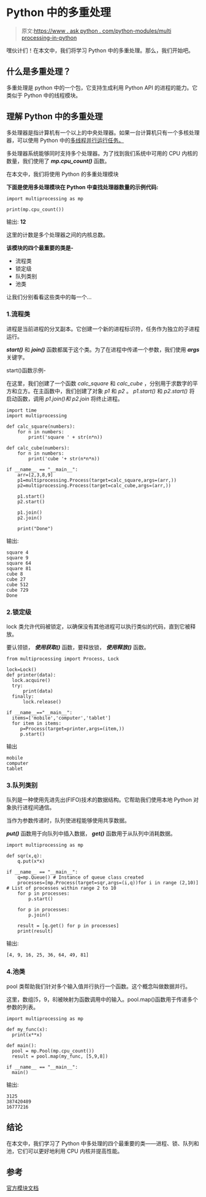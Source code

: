 # Python 中的多重处理

> 原文:[https://www . ask python . com/python-modules/multi processing-in-python](https://www.askpython.com/python-modules/multiprocessing-in-python)

嘿伙计们！在本文中，我们将学习 Python 中的多重处理。那么，我们开始吧。

## 什么是多重处理？

多重处理是 python 中的一个包，它支持生成利用 Python API 的进程的能力。它类似于 Python 中的线程模块。

## 理解 Python 中的多重处理

多处理器是指计算机有一个以上的中央处理器。如果一台计算机只有一个多核处理器，可以使用 Python 中的[多线程并行运行任务。](https://www.askpython.com/python-modules/multithreading-in-python)

多处理器系统能够同时支持多个处理器。为了找到我们系统中可用的 CPU 内核的数量，我们使用了 ***mp.cpu_count()*** 函数。

在本文中，我们将使用 Python 的多重处理模块

**下面是使用多处理模块在 Python 中查找处理器数量的示例代码:**

```
import multiprocessing as mp

print(mp.cpu_count())

```

输出: **12**

这里的计数是多个处理器之间的内核总数。

**该模块的四个最重要的类是-**

*   流程类
*   锁定级
*   队列类别
*   池类

让我们分别看看这些类中的每一个…

### 1.流程类

进程是当前进程的分叉副本。它创建一个新的进程标识符，任务作为独立的子进程运行。

***start()*** 和 ***join()*** 函数都属于这个类。为了在进程中传递一个参数，我们使用 ***args*** 关键字。

start()函数示例-

在这里，我们创建了一个函数 *calc_square* 和 *calc_cube* ，分别用于求数字的平方和立方。在主函数中，我们创建了对象 *p1* 和 *p2* 。 *p1.start()* 和 *p2.start()* 将启动函数，调用 *p1.join()和 p2.join* 将终止进程。

```
import time
import multiprocessing

def calc_square(numbers):
	for n in numbers:
		print('square ' + str(n*n))

def calc_cube(numbers):
	for n in numbers:
		print('cube '+ str(n*n*n))

if __name__ == "__main__":
	arr=[2,3,8,9]
	p1=multiprocessing.Process(target=calc_square,args=(arr,))
	p2=multiprocessing.Process(target=calc_cube,args=(arr,))

	p1.start()
	p2.start()

	p1.join()
	p2.join()

	print("Done")

```

输出:

```
square 4
square 9
square 64
square 81
cube 8
cube 27
cube 512
cube 729
Done

```

### 2.锁定级

lock 类允许代码被锁定，以确保没有其他进程可以执行类似的代码，直到它被释放。

要认领锁， ***使用获取()*** 函数，要释放锁， ***使用释放()*** 函数。

```
from multiprocessing import Process, Lock

lock=Lock()
def printer(data):
  lock.acquire()
  try:
      print(data)
  finally:
      lock.release()

if __name__=="__main__":
  items=['mobile','computer','tablet']
  for item in items:
     p=Process(target=printer,args=(item,))
     p.start()

```

输出

```
mobile
computer
tablet

```

### 3.队列类别

队列是一种使用先进先出(FIFO)技术的数据结构。它帮助我们使用本地 Python 对象执行进程间通信。

当作为参数传递时，队列使进程能够使用共享数据。

***put()*** 函数用于向队列中插入数据， ***get()*** 函数用于从队列中消耗数据。

```
import multiprocessing as mp

def sqr(x,q):
	q.put(x*x)

if __name__ == "__main__":
	q=mp.Queue() # Instance of queue class created
	processes=[mp.Process(target=sqr,args=(i,q))for i in range (2,10)] # List of processes within range 2 to 10
	for p in processes:
		p.start()

	for p in processes:
		p.join()

	result = [q.get() for p in processes]
	print(result)

```

输出:

```
[4, 9, 16, 25, 36, 64, 49, 81]

```

### 4.池类

pool 类帮助我们针对多个输入值并行执行一个函数。这个概念叫做数据并行。

这里，数组[5，9，8]被映射为函数调用中的输入。pool.map()函数用于传递多个参数的列表。

```
import multiprocessing as mp

def my_func(x):
  print(x**x)

def main():
  pool = mp.Pool(mp.cpu_count())
  result = pool.map(my_func, [5,9,8])

if __name__ == "__main__":
  main()

```

输出:

```
3125
387420489
16777216

```

## 结论

在本文中，我们学习了 Python 中多处理的四个最重要的类——进程、锁、队列和池，它们可以更好地利用 CPU 内核并提高性能。

## 参考

[官方模块文档](https://docs.python.org/3/library/multiprocessing.html)